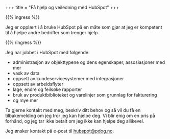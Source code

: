 +++
title = "Få hjelp og veiledning med HubSpot"
+++

{{% ingress %}}

Jeg er opplært i å bruke HubSpot på en måte som gjør at jeg er kompetent til å hjelpe andre
bedrifter som trenger hjelp.

{{% /ingress %}}

Jeg har jobbet i HubSpot med følgende:

- administrasjon av objekttypene og dens egenskaper, assosiasjoner med mer
- vask av data
- oppsett av kundeservicesystemer med integrasjoner
- oppsett av arbeidsflyter
- lage, endre og feilsøke rapporter
- bruk av produktbiblioteket og varelinjer som grunnlag for fakturering
- og mye mer

Ta gjerne kontakt med meg, beskriv ditt behov og så vil du få en tilbakemelding om jeg tror jeg
kan hjelpe deg. Vi blir enig om en pris på forhånd, og jeg tar ikke betalt om jeg ikke kan hjelpe
deg allikevel.

Jeg ønsker kontakt på e-post til [hubspot@pdog.no](mailto:hubspot@pdog.no).
